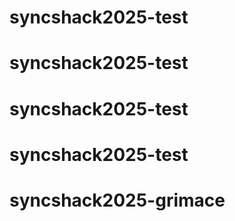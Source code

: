 # syncshack2025-test
# syncshack2025-test
# syncshack2025-test
# syncshack2025-test
# syncshack2025-grimace
